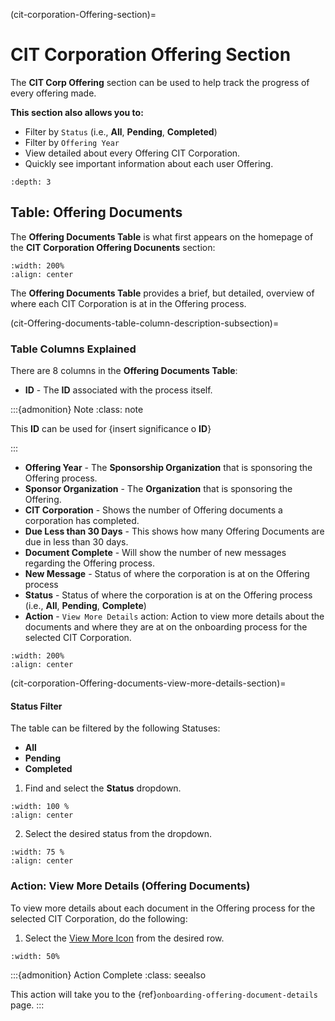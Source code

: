 
(cit-corporation-Offering-section)=
# CIT Corporation Offering Section

The **CIT Corp Offering** section can be used to help track the progress of every offering made. 

**This section also allows you to:**

- Filter by ``Status`` (i.e., **All**, **Pending**, **Completed**)
- Filter by ``Offering Year``
- View detailed about every Offering CIT Corporation.
- Quickly see important information about each user Offering.

```{contents} Table of Contents
:depth: 3
```

[comment]: <> (Review placemnent of Table of Contents)

## Table: Offering Documents

The **Offering Documents Table** is what first appears on the homepage of the **CIT Corporation Offering Docunents** section:

```{lazyfigure} ../../_static/solo_app/Document/CITCorpOffering/cit-corporation-offering-homepage-table.webp
:width: 200%
:align: center
```

The **Offering Documents Table** provides a brief, but detailed, overview of where each CIT Corporation is at in the Offering process.

(cit-Offering-documents-table-column-description-subsection)=
### Table Columns Explained


There are 8 columns in the **Offering Documents Table**:

- **ID** - The **ID** associated with the process itself.

:::{admonition} Note
:class: note

This **ID** can be used for {insert significance o **ID**}

:::

- **Offering Year** - The **Sponsorship Organization** that is sponsoring the Offering process.
- **Sponsor Organization**  - The **Organization** that is sponsoring the Offering.
- **CIT Corporation** - Shows the number of Offering documents a corporation has completed.
- **Due Less than 30 Days** - This shows how many Offering Documents are due in less than 30 days.
- **Document Complete** - Will show the number of new messages regarding the Offering process.
- **New Message** - Status of where the corporation is at on the Offering process
- **Status** -  Status of where the corporation is at on the Offering process (i.e., **All**, **Pending**, **Complete**)
- **Action** - ``View More Details`` action: Action to view more details about the documents and where they are at on the onboarding process for the selected CIT Corporation.


```{lazyfigure} ../../_static/solo_app/Document/CITCorpOffering/cit-corporations-offering-documents-column-names.jpg
:width: 200%
:align: center
```



(cit-corporation-Offering-documents-view-more-details-section)=
#### Status Filter

The table can be filtered by the following Statuses:

- **All**
- **Pending**
- **Completed**

1. Find and select the **Status** dropdown.

```{lazyfigure} ../../_static/solo_app/Document/universal/StatusDropdowns/status-dropdown-cit-Offering.jpg
:width: 100 %
:align: center
```

2. Select the desired status from the dropdown.

```{lazyfigure} ../../_static/solo_app/Document/CITCorpOffering/cit-corporations-offering-documents-status-location.jpg
:width: 75 %
:align: center
```

### Action: View More Details (Offering Documents)

To view more details about each document in the Offering process for the selected CIT Corporation, do the following:

1. Select the [View More Icon](#view-more-icon) from the desired row. 

```{lazyfigure} ../../_static/solo_app/Document/CITCorpOffering/cit-corporations-offering-documents-view-details-location.jpg
:width: 50%
```

:::{admonition} Action Complete
:class: seealso

This action will take you to the {ref}`onboarding-offering-document-details` page.
:::